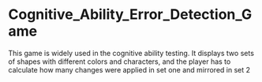 # Cognitive_Ability_Error_Detection_Game
This game is widely used in the cognitive ability testing. It displays two sets of shapes with different colors and characters, and the player has to calculate how many changes were applied in set one and mirrored in set 2
